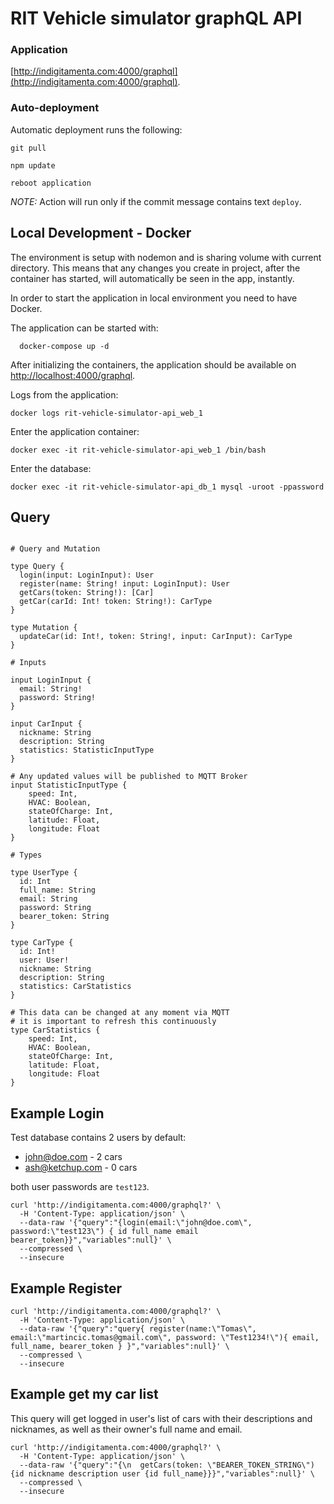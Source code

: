 # RIT Vehicle simulator graphQL API 

### Application 
[http://indigitamenta.com:4000/graphql](http://indigitamenta.com:4000/graphql).

### Auto-deployment

Automatic deployment runs the following:
```
git pull

npm update

reboot application
```

*NOTE:* Action will run only if the commit message contains text `deploy`.

## Local Development - Docker
The environment is setup with nodemon and is sharing volume with current directory. 
This means that any changes you create in project, after the container has started, will 
automatically be seen in the app, instantly.

In order to start the application in local environment you need to have Docker. 

The application can be started with:
```
  docker-compose up -d
```
After initializing the containers, the application should be available on [http://localhost:4000/graphql](http://localhost:4000/graphql).


Logs from the application:
```
docker logs rit-vehicle-simulator-api_web_1
```

Enter the application container:
```
docker exec -it rit-vehicle-simulator-api_web_1 /bin/bash
```

Enter the database: 
```
docker exec -it rit-vehicle-simulator-api_db_1 mysql -uroot -ppassword
```

## Query
```

# Query and Mutation

type Query {
  login(input: LoginInput): User
  register(name: String! input: LoginInput): User
  getCars(token: String!): [Car]
  getCar(carId: Int! token: String!): CarType
}

type Mutation {
  updateCar(id: Int!, token: String!, input: CarInput): CarType
}

# Inputs

input LoginInput {
  email: String!
  password: String!
}

input CarInput {
  nickname: String
  description: String
  statistics: StatisticInputType
}

# Any updated values will be published to MQTT Broker
input StatisticInputType {
    speed: Int,
    HVAC: Boolean,
    stateOfCharge: Int,
    latitude: Float,
    longitude: Float
}

# Types

type UserType {
  id: Int
  full_name: String
  email: String
  password: String
  bearer_token: String
}

type CarType {
  id: Int!
  user: User!
  nickname: String
  description: String
  statistics: CarStatistics
}

# This data can be changed at any moment via MQTT
# it is important to refresh this continuously
type CarStatistics {
    speed: Int,
    HVAC: Boolean,
    stateOfCharge: Int,
    latitude: Float,
    longitude: Float
}
```

## Example Login

Test database contains 2 users by default:
  - john@doe.com - 2 cars
  - ash@ketchup.com - 0 cars
  
both user passwords are `test123`.

```
curl 'http://indigitamenta.com:4000/graphql?' \
  -H 'Content-Type: application/json' \
  --data-raw '{"query":"{login(email:\"john@doe.com\", password:\"test123\") { id full_name email bearer_token}}","variables":null}' \
  --compressed \
  --insecure
```

## Example Register

```
curl 'http://indigitamenta.com:4000/graphql?' \
  -H 'Content-Type: application/json' \
  --data-raw '{"query":"query{ register(name:\"Tomas\", email:\"martincic.tomas@gmail.com\", password: \"Test1234!\"){ email, full_name, bearer_token } }","variables":null}' \
  --compressed \
  --insecure
```

## Example get my car list

This query will get logged in user's list of cars with their descriptions and nicknames, as well as their owner's full name and email.
```
curl 'http://indigitamenta.com:4000/graphql?' \
  -H 'Content-Type: application/json' \
  --data-raw '{"query":"{\n  getCars(token: \"BEARER_TOKEN_STRING\") {id nickname description user {id full_name}}}","variables":null}' \
  --compressed \
  --insecure
```